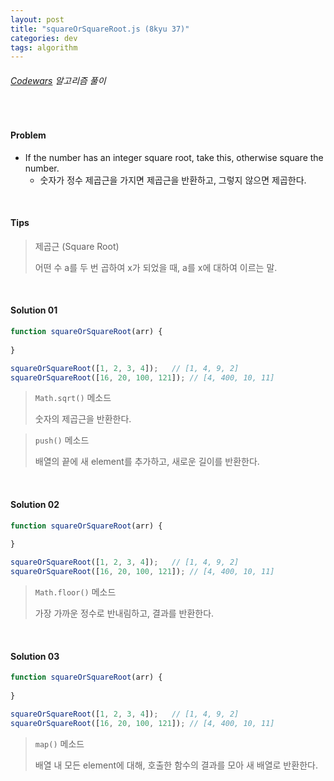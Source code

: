 ```yaml
---
layout: post
title: "squareOrSquareRoot.js (8kyu 37)"
categories: dev
tags: algorithm
---
```


###### [Codewars](https://www.codewars.com) 알고리즘 풀이

<br>

#### Problem

- If the number has an integer square root, take this, otherwise square the number.
  - 숫자가 정수 제곱근을 가지면 제곱근을 반환하고, 그렇지 않으면 제곱한다.

<br>

#### Tips

> 제곱근 (Square Root)
>
> 어떤 수 a를 두 번 곱하여 x가 되었을 때, a를 x에 대하여 이르는 말.

<br>

#### Solution 01

```js
function squareOrSquareRoot(arr) {
  
}

squareOrSquareRoot([1, 2, 3, 4]);	// [1, 4, 9, 2]
squareOrSquareRoot([16, 20, 100, 121]);	// [4, 400, 10, 11]
```

> `Math.sqrt()` 메소드
>
> 숫자의 제곱근을 반환한다.

> `push()` 메소드
>
> 배열의 끝에 새 element를 추가하고, 새로운 길이를 반환한다.

<br>

#### Solution 02

```js
function squareOrSquareRoot(arr) {
  
}

squareOrSquareRoot([1, 2, 3, 4]);	// [1, 4, 9, 2]
squareOrSquareRoot([16, 20, 100, 121]);	// [4, 400, 10, 11]
```

> `Math.floor()` 메소드
>
> 가장 가까운 정수로 반내림하고, 결과를 반환한다.

<br>

#### Solution 03

```js
function squareOrSquareRoot(arr) {
  
}

squareOrSquareRoot([1, 2, 3, 4]);	// [1, 4, 9, 2]
squareOrSquareRoot([16, 20, 100, 121]);	// [4, 400, 10, 11]
```

> `map()` 메소드
>
> 배열 내 모든 element에 대해, 호출한 함수의 결과를 모아 새 배열로 반환한다.

<br>

<br>